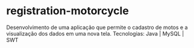 # registration-motorcycle
Desenvolvimento de uma aplicação que permite o cadastro de motos e a visualização dos dados em uma nova tela.
Tecnologias: Java | MySQL | SWT
